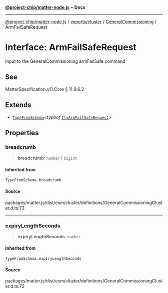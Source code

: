 [**@project-chip/matter-node.js**](../../../../../README.md) • **Docs**

***

[@project-chip/matter-node.js](../../../../../modules.md) / [exports/cluster](../../../README.md) / [GeneralCommissioning](../README.md) / ArmFailSafeRequest

# Interface: ArmFailSafeRequest

Input to the GeneralCommissioning armFailSafe command

## See

MatterSpecification.v11.Core § 11.9.6.2

## Extends

- [`TypeFromSchema`](../../../../tlv/README.md#typefromschemas)\<*typeof* [`TlvArmFailSafeRequest`](../README.md#tlvarmfailsaferequest)\>

## Properties

### breadcrumb

> **breadcrumb**: `number` \| `bigint`

#### Inherited from

`TypeFromSchema.breadcrumb`

#### Source

packages/matter.js/dist/esm/cluster/definitions/GeneralCommissioningCluster.d.ts:73

***

### expiryLengthSeconds

> **expiryLengthSeconds**: `number`

#### Inherited from

`TypeFromSchema.expiryLengthSeconds`

#### Source

packages/matter.js/dist/esm/cluster/definitions/GeneralCommissioningCluster.d.ts:72
